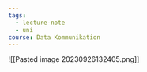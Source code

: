 ```yaml
---
tags:
  - lecture-note
  - uni
course: Data Kommunikation
---
```

![[Pasted image 20230926132405.png]]
